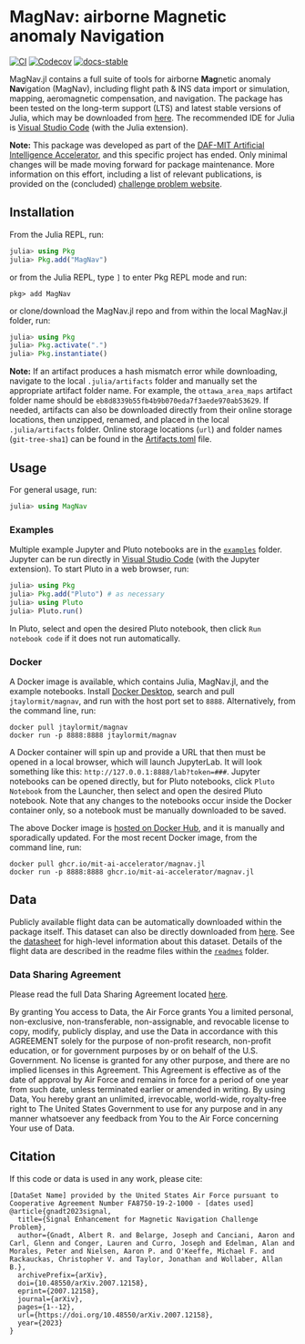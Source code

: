 # MagNav: airborne Magnetic anomaly Navigation

[![CI](https://github.com/MIT-AI-Accelerator/MagNav.jl/workflows/CI/badge.svg)](https://github.com/MIT-AI-Accelerator/MagNav.jl/actions/workflows/ci.yml)
[![Codecov](https://codecov.io/gh/MIT-AI-Accelerator/MagNav.jl/graph/badge.svg)](https://app.codecov.io/gh/MIT-AI-Accelerator/MagNav.jl)
[![docs-stable](https://img.shields.io/badge/docs-stable-blue.svg)](https://mit-ai-accelerator.github.io/MagNav.jl/stable/)

MagNav.jl contains a full suite of tools for airborne **Mag**netic anomaly **Nav**igation (MagNav), including flight path & INS data import or simulation, mapping, aeromagnetic compensation, and navigation. The package has been tested on the long-term support (LTS) and latest stable versions of Julia, which may be downloaded from [here](https://julialang.org/downloads/). The recommended IDE for Julia is [Visual Studio Code](https://code.visualstudio.com/) (with the Julia extension).

**Note:** This package was developed as part of the [DAF-MIT Artificial Intelligence Accelerator](https://aia.mit.edu/), and this specific project has ended. Only minimal changes will be made moving forward for package maintenance. More information on this effort, including a list of relevant publications, is provided on the (concluded) [challenge problem website](https://magnav.mit.edu/).

## Installation

From the Julia REPL, run:

```julia
julia> using Pkg
julia> Pkg.add("MagNav")
```

or from the Julia REPL, type `]` to enter Pkg REPL mode and run:

```julia-repl
pkg> add MagNav
```

or clone/download the MagNav.jl repo and from within the local MagNav.jl folder, run:

```julia
julia> using Pkg
julia> Pkg.activate(".")
julia> Pkg.instantiate()
```

**Note:** If an artifact produces a hash mismatch error while downloading, navigate to the 
local `.julia/artifacts` folder and manually set the appropriate artifact folder name. For example, the `ottawa_area_maps` artifact folder name should be `eb8d8339b55fb4b9b070eda7f3aede970ab53629`. If needed, artifacts can also be downloaded directly from their online storage locations, then unzipped, renamed, and placed in the 
local `.julia/artifacts` folder. Online storage locations (`url`) and folder names (`git-tree-sha1`) can be found in the [Artifacts.toml](Artifacts.toml) file.

## Usage

For general usage, run:

```julia
julia> using MagNav
```

### Examples

Multiple example Jupyter and Pluto notebooks are in the [`examples`](examples) folder. Jupyter can be run directly in [Visual Studio Code](https://code.visualstudio.com/) (with the Jupyter extension). To start Pluto in a web browser, run:

```julia
julia> using Pkg
julia> Pkg.add("Pluto") # as necessary
julia> using Pluto
julia> Pluto.run()
```

In Pluto, select and open the desired Pluto notebook, then click `Run notebook code` if it does not run automatically.

### Docker

A Docker image is available, which contains Julia, MagNav.jl, and the example notebooks. Install [Docker Desktop](https://www.docker.com/products/docker-desktop/), search and pull `jtaylormit/magnav`, and run with the host port set to `8888`. Alternatively, from the command line, run:

```
docker pull jtaylormit/magnav
docker run -p 8888:8888 jtaylormit/magnav
```

A Docker container will spin up and provide a URL that then must be opened in a local browser, which will launch JupyterLab. It will look something like this: `http://127.0.0.1:8888/lab?token=###`. Jupyter notebooks can be opened directly, but for Pluto notebooks, click `Pluto Notebook` from the Launcher, then select and open the desired Pluto notebook. Note that any changes to the notebooks occur inside the Docker container only, so a notebook must be manually downloaded to be saved.

The above Docker image is [hosted on Docker Hub](https://hub.docker.com/r/jtaylormit/magnav), and it is manually and sporadically updated. For the most recent Docker image, from the command line, run:

```
docker pull ghcr.io/mit-ai-accelerator/magnav.jl
docker run -p 8888:8888 ghcr.io/mit-ai-accelerator/magnav.jl
```

## Data

Publicly available flight data can be automatically downloaded within the package itself. This dataset can also be directly downloaded from [here](https://doi.org/10.5281/zenodo.4271803). See the [datasheet](readmes/datasheet_sgl_2020_train.pdf) for high-level information about this dataset. Details of the flight data are described in the readme files within the [`readmes`](readmes) folder.

### Data Sharing Agreement

Please read the full Data Sharing Agreement located [here](readmes/DATA_SHARING_AGREEMENT.md).

By granting You access to Data, the Air Force grants You a limited personal, non-exclusive, non-transferable, non-assignable, and revocable license to copy, modify, publicly display, and use the Data in accordance with this AGREEMENT solely for the purpose of non-profit research, non-profit education, or for government purposes by or on behalf of the U.S. Government. No license is granted for any other purpose, and there are no implied licenses in this Agreement. This Agreement is effective as of the date of approval by Air Force and remains in force for a period of one year from such date, unless terminated earlier or amended in writing. By using Data, You hereby grant an unlimited, irrevocable, world-wide, royalty-free right to The United States Government to use for any purpose and in any manner whatsoever any feedback from You to the Air Force concerning Your use of Data.

## Citation

If this code or data is used in any work, please cite:

```
[DataSet Name] provided by the United States Air Force pursuant to Cooperative Agreement Number FA8750-19-2-1000 - [dates used]
@article{gnadt2023signal,
  title={Signal Enhancement for Magnetic Navigation Challenge Problem},
  author={Gnadt, Albert R. and Belarge, Joseph and Canciani, Aaron and Carl, Glenn and Conger, Lauren and Curro, Joseph and Edelman, Alan and Morales, Peter and Nielsen, Aaron P. and O'Keeffe, Michael F. and Rackauckas, Christopher V. and Taylor, Jonathan and Wollaber, Allan B.},
  archivePrefix={arXiv},
  doi={10.48550/arXiv.2007.12158},
  eprint={2007.12158},
  journal={arXiv},
  pages={1--12},
  url={https://doi.org/10.48550/arXiv.2007.12158},
  year={2023}
}
```
